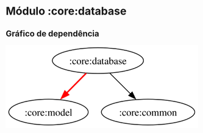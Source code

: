 # Módulo :core:database
## Gráfico de dependência
![Gráfico de dependência](../../docs/images/graphs/dep_graph_core_database.svg)
